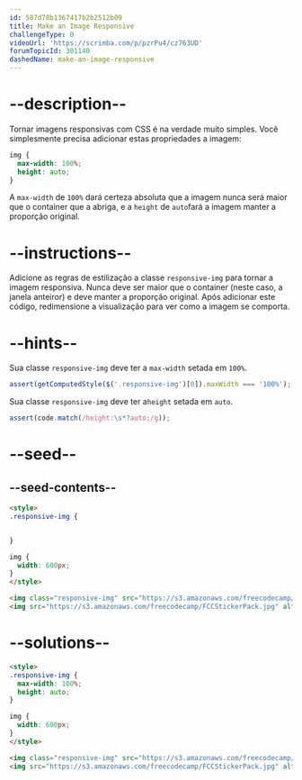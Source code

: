 ```yaml
---
id: 587d78b1367417b2b2512b09
title: Make an Image Responsive
challengeType: 0
videoUrl: 'https://scrimba.com/p/pzrPu4/cz763UD'
forumTopicId: 301140
dashedName: make-an-image-responsive
---
```


# --description--

Tornar imagens responsivas com CSS é na verdade muito simples. Você simplesmente precisa adicionar estas propriedades a imagem:

```css
img {
  max-width: 100%;
  height: auto;
}
```

A `max-width` de `100%` dará certeza absoluta que a imagem nunca será maior que o container que a abriga, e a `height` de `auto`fará a imagem manter a proporção original. 

# --instructions--


Adicione as regras de estilização a classe `responsive-img` para tornar a imagem responsiva. Nunca deve ser maior que o container (neste caso, a janela anteiror) e deve manter a proporção original. Após adicionar este código, redimensione a visualização para ver como a imagem se comporta.

# --hints--

Sua classe `responsive-img` deve ter a `max-width` setada em `100%`.

```js
assert(getComputedStyle($('.responsive-img')[0]).maxWidth === '100%');
```

Sua classe `responsive-img` deve ter a`height` setada em `auto`.

```js
assert(code.match(/height:\s*?auto;/g));
```

# --seed--

## --seed-contents--

```html
<style>
.responsive-img {


}

img {
  width: 600px;
}
</style>

<img class="responsive-img" src="https://s3.amazonaws.com/freecodecamp/FCCStickerPack.jpg" alt="freeCodeCamp stickers set">
<img src="https://s3.amazonaws.com/freecodecamp/FCCStickerPack.jpg" alt="freeCodeCamp stickers set">
```

# --solutions--

```html
<style>
.responsive-img {
  max-width: 100%;
  height: auto;
}

img {
  width: 600px;
}
</style>

<img class="responsive-img" src="https://s3.amazonaws.com/freecodecamp/FCCStickerPack.jpg" alt="freeCodeCamp stickers set">
<img src="https://s3.amazonaws.com/freecodecamp/FCCStickerPack.jpg" alt="freeCodeCamp stickers set">
```
